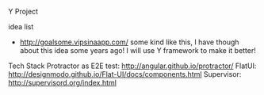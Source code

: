 Y Project

idea list

* http://goalsome.vipsinaapp.com/ some kind like this, I have though about this idea some years ago! I will use Y framework to make it better!



Tech Stack
  Protractor as E2E test: http://angular.github.io/protractor/
  FlatUI: http://designmodo.github.io/Flat-UI/docs/components.html
  Supervisor: http://supervisord.org/index.html
